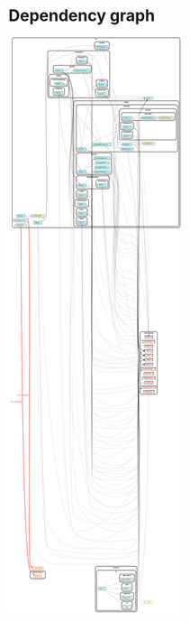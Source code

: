 # Dependency graph

<!-- Load file: ./dependency-cruiser-graph-flat-dot.svg -->
![Dependency graph](./dependency-cruiser-graph-flat-dot.svg)